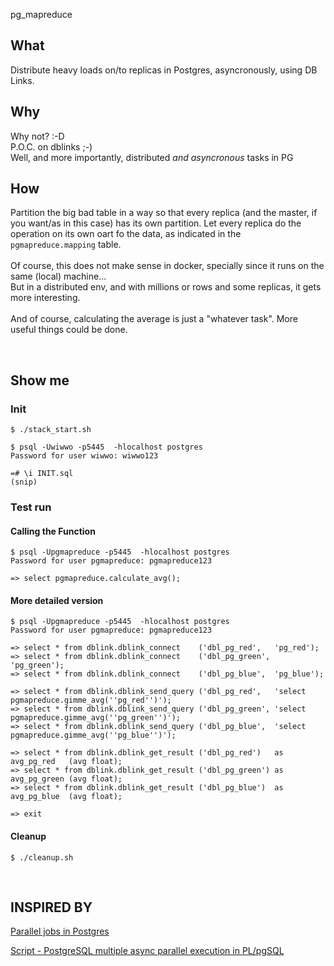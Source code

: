 pg_mapreduce

## What

Distribute heavy loads on/to replicas in Postgres, asyncronously, using DB Links.

## Why

Why not? :-D<br>
P.O.C. on dblinks ;-)<br>
Well, and more importantly, distributed *and asyncronous* tasks in PG


## How
Partition the big bad table in a way so that every replica (and the master, if you want/as in this case) has its own partition.
Let every replica do the operation on its own oart fo the data, as indicated in the `pgmapreduce.mapping` table.<br><br>
Of course, this does not make sense in docker, specially since it runs on the same (local) machine...<br>
But in a distributed env, and with millions or rows and some replicas, it gets more interesting.
<br><br>And of course, calculating the average is just a "whatever task". More useful things could be done.

<br>

## Show me

### Init
```
$ ./stack_start.sh

$ psql -Uwiwwo -p5445  -hlocalhost postgres
Password for user wiwwo: wiwwo123

=# \i INIT.sql
(snip)
```

### Test run

#### Calling the Function

```
$ psql -Upgmapreduce -p5445  -hlocalhost postgres
Password for user pgmapreduce: pgmapreduce123

=> select pgmapreduce.calculate_avg();

```

#### More detailed version
```
$ psql -Upgmapreduce -p5445  -hlocalhost postgres
Password for user pgmapreduce: pgmapreduce123

=> select * from dblink.dblink_connect    ('dbl_pg_red',   'pg_red');
=> select * from dblink.dblink_connect    ('dbl_pg_green', 'pg_green');
=> select * from dblink.dblink_connect    ('dbl_pg_blue',  'pg_blue');

=> select * from dblink.dblink_send_query ('dbl_pg_red',   'select pgmapreduce.gimme_avg(''pg_red'')');
=> select * from dblink.dblink_send_query ('dbl_pg_green', 'select pgmapreduce.gimme_avg(''pg_green'')');
=> select * from dblink.dblink_send_query ('dbl_pg_blue',  'select pgmapreduce.gimme_avg(''pg_blue'')');

=> select * from dblink.dblink_get_result ('dbl_pg_red')   as avg_pg_red   (avg float);
=> select * from dblink.dblink_get_result ('dbl_pg_green') as avg_pg_green (avg float);
=> select * from dblink.dblink_get_result ('dbl_pg_blue')  as avg_pg_blue  (avg float);

=> exit
```

#### Cleanup

```
$ ./cleanup.sh
```
<br>

## INSPIRED BY

[Parallel jobs in Postgres](https://chumaky.team/blog/postgres-parallel-jobs)

[ Script - PostgreSQL multiple async parallel execution in PL/pgSQL ](https://www.soportedba.com/2017/06/script-postgresql-multiple-async.html)
